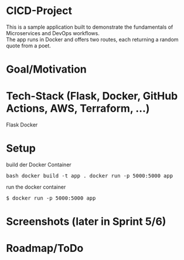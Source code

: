 # CICD-Project
This is a sample application built to demonstrate the fundamentals of Microservices and DevOps workflows.  
The app runs in Docker and offers two routes, each returning a random quote from a poet.

# Goal/Motivation

# Tech-Stack (Flask, Docker, GitHub Actions, AWS, Terraform, …)
Flask
Docker

# Setup

build der Docker Container
<pre>bash docker build -t app . docker run -p 5000:5000 app</pre>

run the docker container
<pre>$ docker run -p 5000:5000 app</pre>

# Screenshots (later in Sprint 5/6)

# Roadmap/ToDo